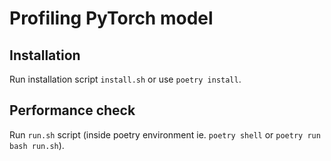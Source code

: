 # Profiling PyTorch model

## Installation
Run installation script `install.sh` or use `poetry install`.

## Performance check
Run `run.sh` script (inside poetry environment ie. `poetry shell` or `poetry run bash run.sh`).
